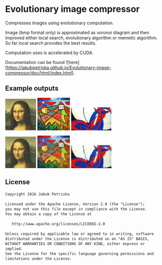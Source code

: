# Evolutionary image compressor
Compresses images using evolutionary computation. 

Image (bmp format only) is approximated as voronoi diagram and then improved either local search, evolutionary algorithm or memetic algorithm. So far local search provides the best results.

Computation uses is accelerated by CUDA.

Documentation can be found ![here][https://jakubpetriska.github.io/Evolutionary-image-compressor/doc/html/index.html].

## Example outputs 
![](test_images/Mona_Lisa.bmp)
![](test_images/kubismus_krajina.bmp)
![](test_images/abstraktni_krivky.bmp)

![](test_output/Mona_lisa.bmp)
![](test_output/kubismus_krajina_3337.bmp)
![](test_output/abstraktni_krivky_1894.bmp)


## License

    Copyright 2016 Jakub Petriska

    Licensed under the Apache License, Version 2.0 (the "License");
    you may not use this file except in compliance with the License.
    You may obtain a copy of the License at

       http://www.apache.org/licenses/LICENSE-2.0

    Unless required by applicable law or agreed to in writing, software
    distributed under the License is distributed on an "AS IS" BASIS,
    WITHOUT WARRANTIES OR CONDITIONS OF ANY KIND, either express or implied.
    See the License for the specific language governing permissions and
    limitations under the License.